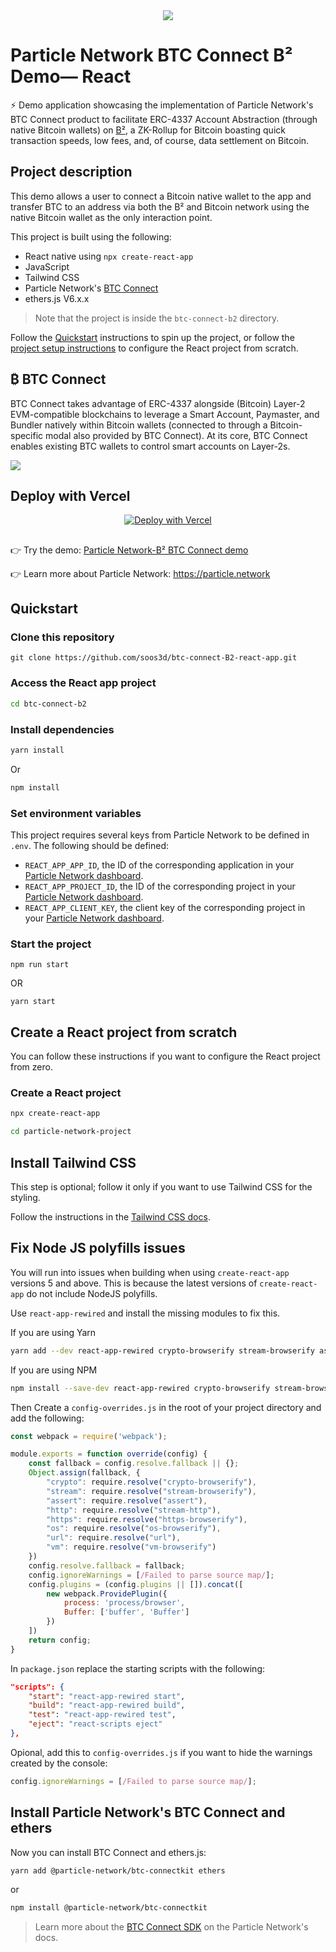 <div align="center">
  <a href="https://particle.network/">
    <img src="https://i.imgur.com/P391e8h.png" />
  </a>
</div>

# Particle Network BTC Connect B² Demo— React

⚡️ Demo application showcasing the implementation of Particle Network's BTC Connect product to facilitate ERC-4337 Account Abstraction (through native Bitcoin wallets) on [B²](https://www.bsquared.network/), a ZK-Rollup for Bitcoin boasting quick transaction speeds, low fees, and, of course, data settlement on Bitcoin.

## Project description

This demo allows a user to connect a Bitcoin native wallet to the app and transfer BTC to an address via both the B² and Bitcoin network using the native Bitcoin wallet as the only interaction point. 

This project is built using the following: 

- React native using `npx create-react-app`
- JavaScript
- Tailwind CSS
- Particle Network's [BTC Connect](https://developers.particle.network/docs/btc-connect)
- ethers.js V6.x.x

> Note that the project is inside the `btc-connect-b2` directory.

Follow the [Quickstart](#quickstart) instructions to spin up the project, or follow the [project setup instructions](#create-a-react-project-from-scratch) to configure the React project from scratch. 

## ₿ BTC Connect
BTC Connect takes advantage of ERC-4337 alongside (Bitcoin) Layer-2 EVM-compatible blockchains to leverage a Smart Account, Paymaster, and Bundler natively within Bitcoin wallets (connected to through a Bitcoin-specific modal also provided by BTC Connect). At its core, BTC Connect enables existing BTC wallets to control smart accounts on Layer-2s.

![](https://i.imgur.com/7bZ3dGw.png)

## Deploy with Vercel

<p align="center">
<a href="https://vercel.com/new/clone?repository-url=https%3A%2F%2Fgithub.com%2Fsoos3d%2Fbtc-connect-B2-react-app%2Ftree%2Fmain%2Fbtc-connect-b2&env=REACT_APP_APP_ID,REACT_APP_PROJECT_ID,REACT_APP_CLIENT_KEY&demo-title=Particle%20Network-B%5E2-BTC%20Connect%20demo&demo-url=https%3A%2F%2Fbtc-connect-b2-react-app.vercel.app%2F"><img src="https://vercel.com/button" alt="Deploy with Vercel"/></a>
</p>

##

👉 Try the demo: [Particle Network-B² BTC Connect demo](https://btc-connect-b2-react-app.vercel.app/)

👉 Learn more about Particle Network: https://particle.network

## Quickstart

### Clone this repository
```
git clone https://github.com/soos3d/btc-connect-B2-react-app.git
```

### Access the React app project

```sh
cd btc-connect-b2
```

### Install dependencies
```sh
yarn install
```
Or

```sh
npm install
```

### Set environment variables
This project requires several keys from Particle Network to be defined in `.env`. The following should be defined:
- `REACT_APP_APP_ID`, the ID of the corresponding application in your [Particle Network dashboard](https://dashboard.particle.network/#/applications).
- `REACT_APP_PROJECT_ID`, the ID of the corresponding project in your [Particle Network dashboard](https://dashboard.particle.network/#/applications).
-  `REACT_APP_CLIENT_KEY`, the client key of the corresponding project in your [Particle Network dashboard](https://dashboard.particle.network/#/applications).

### Start the project
```
npm run start
```
OR
```
yarn start
```

## Create a React project from scratch

You can follow these instructions if you want to configure the React project from zero.

### Create a React project

```sh
npx create-react-app 
```

```sh
cd particle-network-project
```

## Install Tailwind CSS

This step is optional; follow it only if you want to use Tailwind CSS for the styling.

Follow the instructions in the [Tailwind CSS docs](https://tailwindcss.com/docs/guides/create-react-app).

## Fix Node JS polyfills issues

You will run into issues when building when using `create-react-app` versions 5 and above. This is because the latest versions of `create-react-app` do not include NodeJS polyfills.

Use `react-app-rewired` and install the missing modules to fix this.

If you are using Yarn

```sh
yarn add --dev react-app-rewired crypto-browserify stream-browserify assert stream-http https-browserify os-browserify url buffer process vm-browserify
```

If you are using NPM

```sh
npm install --save-dev react-app-rewired crypto-browserify stream-browserify assert stream-http https-browserify os-browserify url buffer process vm-browserify
```

Then Create a `config-overrides.js` in the root of your project directory and add the following:

```js
const webpack = require('webpack');

module.exports = function override(config) {
    const fallback = config.resolve.fallback || {};
    Object.assign(fallback, {
        "crypto": require.resolve("crypto-browserify"),
        "stream": require.resolve("stream-browserify"),
        "assert": require.resolve("assert"),
        "http": require.resolve("stream-http"),
        "https": require.resolve("https-browserify"),
        "os": require.resolve("os-browserify"),
        "url": require.resolve("url"),
        "vm": require.resolve("vm-browserify")
    })
    config.resolve.fallback = fallback;
    config.ignoreWarnings = [/Failed to parse source map/];
    config.plugins = (config.plugins || []).concat([
        new webpack.ProvidePlugin({
            process: 'process/browser',
            Buffer: ['buffer', 'Buffer']
        })
    ])
    return config;
}
```

In `package.json` replace the starting scripts with the following:

```json
"scripts": {
    "start": "react-app-rewired start",
    "build": "react-app-rewired build",
    "test": "react-app-rewired test",
    "eject": "react-scripts eject"
},
```

Opional, add this to `config-overrides.js` if you want to hide the warnings created by the console:

```js
config.ignoreWarnings = [/Failed to parse source map/];
```

## Install Particle Network's BTC Connect and ethers

Now you can install BTC Connect and ethers.js:

```sh 
yarn add @particle-network/btc-connectkit ethers
```

or

```sh
npm install @particle-network/btc-connectkit
```

> Learn more about the [BTC Connect SDK](https://developers.particle.network/reference/btc-connect-web) on the Particle Network's docs.
